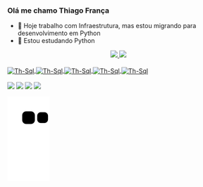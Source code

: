 ### Olá me chamo Thiago França

- 🔭 Hoje trabalho com Infraestrutura, mas estou migrando para desenvolvimento em Python
- 🌱 Estou estudando Python

<div align="center">
  <a href="https://github.com/Thiagorsfranca">
  <img height="180em" src="https://github-readme-stats.vercel.app/api?username=Thiagorsfranca&show_icons=true&theme=merko&include_all_commits=true&count_private=true"/>
  <img height="180em" src="https://github-readme-stats.vercel.app/api/top-langs/?username=Thiagorsfranca&layout=compact&langs_count=7&theme=merko"/>
</div>
  
  <div style="display: inline_block"><br>
  <img align="center" alt="Th-Sql" height="40" width="50"src="https://cdn.jsdelivr.net/gh/devicons/devicon/icons/csharp/csharp-original.svg">
  <img align="center" alt="Th-Sql" height="40" width="50"src="https://cdn.jsdelivr.net/gh/devicons/devicon/icons/python/python-original.svg">
  <img align="center" alt="Th-Sql" height="40" width="50"src="https://cdn.jsdelivr.net/gh/devicons/devicon/icons/pycharm/pycharm-original.svg">
  <img align="center" alt="Th-Sql" height="40" width="50"src="https://cdn.jsdelivr.net/gh/devicons/devicon/icons/oracle/oracle-original.svg">
  <img align="center" alt="Th-Sql" height="40" width="50" src="https://cdn.jsdelivr.net/gh/devicons/devicon/icons/mysql/mysql-original-wordmark.svg">
</div>
  
  </br>
  
  <div> 
  <a href="https://instagram.com/t_rodriguesf" target="_blank"><img src="https://img.shields.io/badge/-Instagram-%23E4405F?style=for-the-badge&logo=instagram&logoColor=white" target="_blank"></a>
 	<a href="https://discord.gg/ThiagoFrança#2108" target="_blank"><img src="https://img.shields.io/badge/Discord-7289DA?style=for-the-badge&logo=discord&logoColor=white" target="_blank"></a> 
  <a href = "mailto:thiago.franca90@gmail.com"><img src="https://img.shields.io/badge/-Gmail-%23333?style=for-the-badge&logo=gmail&logoColor=white" target="_blank"></a>
  <a href="https://www.linkedin.com/in/thiago-rsfranca" target="_blank"><img src="https://img.shields.io/badge/-LinkedIn-%230077B5?style=for-the-badge&logo=linkedin&logoColor=white" target="_blank"></a> 
 
  ![Snake animation](https://github.com/rafaballerini/rafaballerini/blob/output/github-contribution-grid-snake.svg)
 
</div>
